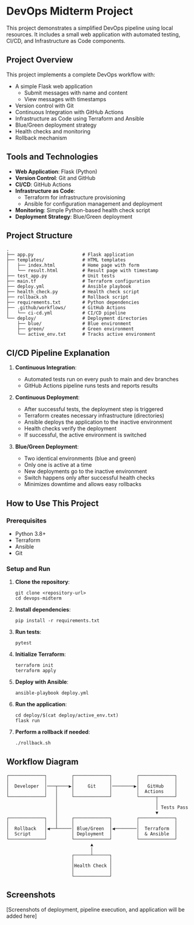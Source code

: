 # DevOps Midterm Project

This project demonstrates a simplified DevOps pipeline using local resources. It includes a small web application with automated testing, CI/CD, and Infrastructure as Code components.

## Project Overview

This project implements a complete DevOps workflow with:
- A simple Flask web application
  - Submit messages with name and content
  - View messages with timestamps
- Version control with Git
- Continuous Integration with GitHub Actions
- Infrastructure as Code using Terraform and Ansible
- Blue/Green deployment strategy
- Health checks and monitoring
- Rollback mechanism

## Tools and Technologies

- **Web Application**: Flask (Python)
- **Version Control**: Git and GitHub
- **CI/CD**: GitHub Actions
- **Infrastructure as Code**: 
  - Terraform for infrastructure provisioning
  - Ansible for configuration management and deployment
- **Monitoring**: Simple Python-based health check script
- **Deployment Strategy**: Blue/Green deployment

## Project Structure

```
.
├── app.py                  # Flask application
├── templates/              # HTML templates
│   ├── index.html          # Home page with form
│   └── result.html         # Result page with timestamp
├── test_app.py             # Unit tests
├── main.tf                 # Terraform configuration
├── deploy.yml              # Ansible playbook
├── health_check.py         # Health check script
├── rollback.sh             # Rollback script
├── requirements.txt        # Python dependencies
├── .github/workflows/      # GitHub Actions
│   └── ci-cd.yml           # CI/CD pipeline
└── deploy/                 # Deployment directories
    ├── blue/               # Blue environment
    ├── green/              # Green environment
    └── active_env.txt      # Tracks active environment
```

## CI/CD Pipeline Explanation

1. **Continuous Integration**:
   - Automated tests run on every push to main and dev branches
   - GitHub Actions pipeline runs tests and reports results

2. **Continuous Deployment**:
   - After successful tests, the deployment step is triggered
   - Terraform creates necessary infrastructure (directories)
   - Ansible deploys the application to the inactive environment
   - Health checks verify the deployment
   - If successful, the active environment is switched

3. **Blue/Green Deployment**:
   - Two identical environments (blue and green)
   - Only one is active at a time
   - New deployments go to the inactive environment
   - Switch happens only after successful health checks
   - Minimizes downtime and allows easy rollbacks

## How to Use This Project

### Prerequisites

- Python 3.8+
- Terraform
- Ansible
- Git

### Setup and Run

1. **Clone the repository**:
   ```
   git clone <repository-url>
   cd devops-midterm
   ```

2. **Install dependencies**:
   ```
   pip install -r requirements.txt
   ```

3. **Run tests**:
   ```
   pytest
   ```

4. **Initialize Terraform**:
   ```
   terraform init
   terraform apply
   ```

5. **Deploy with Ansible**:
   ```
   ansible-playbook deploy.yml
   ```

6. **Run the application**:
   ```
   cd deploy/$(cat deploy/active_env.txt)
   flask run
   ```

7. **Perform a rollback if needed**:
   ```
   ./rollback.sh
   ```

## Workflow Diagram

```
┌─────────────┐         ┌─────────────┐         ┌─────────────┐
│             │         │             │         │             │
│  Developer  │───┬────▶│     Git     │────────▶│   GitHub    │
│             │   │     │             │         │  Actions    │
└─────────────┘   │     └─────────────┘         └──────┬──────┘
                  │                                    │
                  │                                    │ Tests Pass
                  │                                    ▼
┌─────────────┐   │     ┌─────────────┐         ┌─────────────┐
│             │   │     │             │         │             │
│  Rollback   │◀──┴─────│ Blue/Green  │◀────────│  Terraform  │
│  Script     │         │ Deployment  │         │  & Ansible  │
└─────────────┘         └─────────────┘         └─────────────┘
                               ▲
                               │
                        ┌──────┴──────┐
                        │             │
                        │Health Check │
                        │             │
                        └─────────────┘
```

## Screenshots

[Screenshots of deployment, pipeline execution, and application will be added here] 